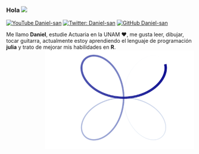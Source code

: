 ### Hola <img src="https://github.com/TheDudeThatCode/TheDudeThatCode/blob/master/Assets/Hi.gif" width="29px">

[![YouTube Daniel-san](https://img.shields.io/youtube/views/b4CXqMCpPM0?style=social)](https://www.youtube.com/channel/UCdKJSeCnPNHq8crsojwIMZg)
[![Twitter: Daniel-san](https://img.shields.io/twitter/follow/Daniels10964589?style=social)](https://twitter.com/Daniels10964589)
[![GitHub Daniel-san](https://img.shields.io/github/followers/san-daniel?label=follow&style=social)](https://github.com/san-daniel)


Me llamo **Daniel**, estudie Actuaria en la UNAM :heart:, me gusta leer, dibujar, tocar guitarra, actualmente estoy aprendiendo el lenguaje de programación **julia** y trato de mejorar mis habilidades en **R**. 
<img src="https://raw.githubusercontent.com/san-daniel/san-daniel/main/tmp.gif" alt="img" align="right" width="400px">



<!--
**san-daniel/san-daniel** is a ✨ _special_ ✨ repository because its `README.md` (this file) appears on your GitHub profile.

Here are some ideas to get you started:

- 🔭 I’m currently working on ...
- 🌱 I’m currently learning ...
- 👯 I’m looking to collaborate on ...
- 🤔 I’m looking for help with ...
- 💬 Ask me about ...
- 📫 How to reach me: ...
- 😄 Pronouns: ...
- ⚡ Fun fact: ...
-->
